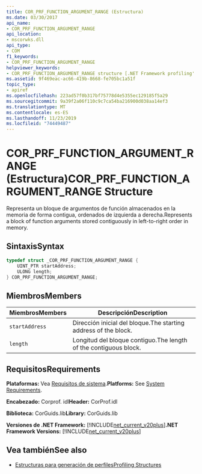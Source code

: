```yaml
---
title: COR_PRF_FUNCTION_ARGUMENT_RANGE (Estructura)
ms.date: 03/30/2017
api_name:
- COR_PRF_FUNCTION_ARGUMENT_RANGE
api_location:
- mscorwks.dll
api_type:
- COM
f1_keywords:
- COR_PRF_FUNCTION_ARGUMENT_RANGE
helpviewer_keywords:
- COR_PRF_FUNCTION_ARGUMENT_RANGE structure [.NET Framework profiling'
ms.assetid: 9f469eac-ac66-419b-8668-fe705bc1a51f
topic_type:
- apiref
ms.openlocfilehash: 223ad57f0b317bf75778d4e5355ec129185f5a29
ms.sourcegitcommit: 9a39f2a06f110c9c7ca54ba216900d038aa14ef3
ms.translationtype: MT
ms.contentlocale: es-ES
ms.lasthandoff: 11/23/2019
ms.locfileid: "74449487"
---
```

# <a name="cor_prf_function_argument_range-structure"></a><span data-ttu-id="36635-102">COR_PRF_FUNCTION_ARGUMENT_RANGE (Estructura)</span><span class="sxs-lookup"><span data-stu-id="36635-102">COR_PRF_FUNCTION_ARGUMENT_RANGE Structure</span></span>
<span data-ttu-id="36635-103">Representa un bloque de argumentos de función almacenados en la memoria de forma contigua, ordenados de izquierda a derecha.</span><span class="sxs-lookup"><span data-stu-id="36635-103">Represents a block of function arguments stored contiguously in left-to-right order in memory.</span></span>  
  
## <a name="syntax"></a><span data-ttu-id="36635-104">Sintaxis</span><span class="sxs-lookup"><span data-stu-id="36635-104">Syntax</span></span>  
  
```cpp  
typedef struct _COR_PRF_FUNCTION_ARGUMENT_RANGE {  
    UINT_PTR startAddress;  
    ULONG length;  
} COR_PRF_FUNCTION_ARGUMENT_RANGE;  
```  
  
## <a name="members"></a><span data-ttu-id="36635-105">Miembros</span><span class="sxs-lookup"><span data-stu-id="36635-105">Members</span></span>  
  
|<span data-ttu-id="36635-106">Miembros</span><span class="sxs-lookup"><span data-stu-id="36635-106">Members</span></span>|<span data-ttu-id="36635-107">Descripción</span><span class="sxs-lookup"><span data-stu-id="36635-107">Description</span></span>|  
|-------------|-----------------|  
|`startAddress`|<span data-ttu-id="36635-108">Dirección inicial del bloque.</span><span class="sxs-lookup"><span data-stu-id="36635-108">The starting address of the block.</span></span>|  
|`length`|<span data-ttu-id="36635-109">Longitud del bloque contiguo.</span><span class="sxs-lookup"><span data-stu-id="36635-109">The length of the contiguous block.</span></span>|  
  
## <a name="requirements"></a><span data-ttu-id="36635-110">Requisitos</span><span class="sxs-lookup"><span data-stu-id="36635-110">Requirements</span></span>  
 <span data-ttu-id="36635-111">**Plataformas:** Vea [Requisitos de sistema](../../../../docs/framework/get-started/system-requirements.md).</span><span class="sxs-lookup"><span data-stu-id="36635-111">**Platforms:** See [System Requirements](../../../../docs/framework/get-started/system-requirements.md).</span></span>  
  
 <span data-ttu-id="36635-112">**Encabezado:** Corprof. idl</span><span class="sxs-lookup"><span data-stu-id="36635-112">**Header:** CorProf.idl</span></span>  
  
 <span data-ttu-id="36635-113">**Biblioteca:** CorGuids.lib</span><span class="sxs-lookup"><span data-stu-id="36635-113">**Library:** CorGuids.lib</span></span>  
  
 <span data-ttu-id="36635-114">**Versiones de .NET Framework:** [!INCLUDE[net_current_v20plus](../../../../includes/net-current-v20plus-md.md)]</span><span class="sxs-lookup"><span data-stu-id="36635-114">**.NET Framework Versions:** [!INCLUDE[net_current_v20plus](../../../../includes/net-current-v20plus-md.md)]</span></span>  
  
## <a name="see-also"></a><span data-ttu-id="36635-115">Vea también</span><span class="sxs-lookup"><span data-stu-id="36635-115">See also</span></span>

- [<span data-ttu-id="36635-116">Estructuras para generación de perfiles</span><span class="sxs-lookup"><span data-stu-id="36635-116">Profiling Structures</span></span>](../../../../docs/framework/unmanaged-api/profiling/profiling-structures.md)
